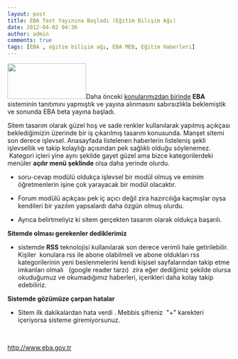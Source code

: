 ```yaml
---
layout: post
title: EBA Test Yayınına Başladı (Eğitim Bilişim Ağı)
date: 2012-04-02 04:36
author: admin
comments: true
tags: [EBA , eğitim bilişim ağı, EBA MEB, Eğitim Haberleri]
---
```

<a href="http://egitimvaktim.com/dosyalar/2012/04/eba-new.png"><img class="alignright size-full wp-image-3230" title="eba-new" src="http://egitimvaktim.com/dosyalar/2012/04/eba-new.png" alt="" width="177" height="80" /></a>Daha önceki <a href="http://egitimvaktim.com/eba-egitim-bilisim-agi">konularımızdan birinde</a> <strong>EBA</strong> sisteminin tanıtımını yapmıştık ve yayına alınmasını sabırsızlıkla beklemiştik ve sonunda EBA beta yayına başladı.

Sitem tasarım olarak güzel hoş ve sade renkler kullanılarak yapılmış açıkçası beklediğimizin üzerinde bir iş çıkarılmış tasarım konusunda. Manşet sitemi son derece işlevsel. Anasayfada listelenen haberlerin listeleniş şekli işlevsellik ve takip kolaylığı açısından pek sağlıklı olduğu söylenemez.  Kategori içleri yine aynı şekilde gayet güzel ama bizce kategorilerdeki menüler <strong>açılır menü şeklinde</strong> olsa daha yerinde olurdu.

* soru-cevap modülü oldukça işlevsel bir modül olmuş ve eminim öğretmenlerin işine çok yarayacak bir modül olacaktır.

* Forum modülü açıkçası pek iç açıcı değil zira hazırcılığa kaçmışlar oysa kendileri bir yazılım yapsalardı daha özgün olmuş olurdu.

* Ayrıca belirtmeliyiz ki sitem gerçekten tasarım olarak oldukça başarılı.

<strong>Sitemde olması gerekenler dediklerimiz</strong>

* sistemde <strong>RSS</strong> teknolojisi kullanılarak son derece verimli hale getirilebilir. Kişiler  konulara rss ile abone olabilmeli ve abone oldukları rss kategorilerinin yeni beslenmelerini kendi kişisel sayfalarından takip etme imkanları olmalı   (google reader tarzı)  zira eğer dediğimiz şekilde olursa okuduğumuz ve okumadığımız haberleri, içerikleri daha kolay takip edebiliriz.

<strong>Sistemde gözümüze çarpan hatalar</strong>

* Sitem ilk dakikalardan hata verdi . Mebbis şifreniz  "+" karekteri içeriyorsa sisteme giremiyorsunuz.

&nbsp;

<a href="http://www.eba.gov.tr/">http://www.eba.gov.tr</a>
